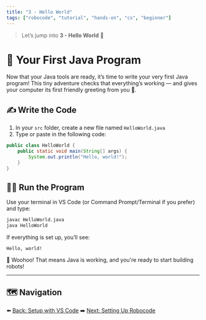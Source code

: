 ```yaml
---
title: "3 - Hello World"
tags: ["robocode", "tutorial", "hands-on", "cs", "beginner"]
---
```

> Let’s jump into **3 - Hello World** 🎉

# 🧪 Your First Java Program

Now that your Java tools are ready, it’s time to write your very first Java program! This tiny adventure checks that everything’s working — and gives your computer its first friendly greeting from you 🤗.

## ✍️ Write the Code

1. In your `src` folder, create a new file named `HelloWorld.java`
2. Type or paste in the following code:

```java
public class HelloWorld {
    public static void main(String[] args) {
        System.out.println("Hello, world!");
    }
}
```

## 🏃‍♀️ Run the Program

Use your terminal in VS Code (or Command Prompt/Terminal if you prefer) and type:

```bash
javac HelloWorld.java
java HelloWorld
```

If everything is set up, you’ll see:

```
Hello, world!
```

🎉 Woohoo! That means Java is working, and you're ready to start building robots!

---

## 🗺️ Navigation

⬅️ [Back: Setup with VS Code](/robocode/Day-1/01_setup_vscode)
➡️ [Next: Setting Up Robocode](/robocode/Day-1/03_setting_up)
